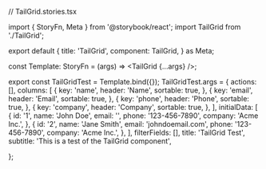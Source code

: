 // TailGrid.stories.tsx

import { StoryFn, Meta } from '@storybook/react';
import  TailGrid  from './TailGrid';

export default {
    title: 'TailGrid',
    component: TailGrid,
} as Meta<typeof TailGrid>;

const Template: StoryFn<typeof TailGrid> = (args) => <TailGrid {...args} />;


export const TailGridTest = Template.bind({});
TailGridTest.args = {
 actions: [],
 columns: [
    {
        key: 'name',
        header: 'Name',
        sortable: true,
    },
    {
        key: 'email',
        header: 'Email',
        sortable: true,
    },
    {
        key: 'phone',
        header: 'Phone',
        sortable: true,
    },
    {
        key: 'company',
        header: 'Company',
        sortable: true,
    },
],
initialData: [
    {
        id: '1',
        name: 'John Doe',
        email: '',
        phone: '123-456-7890',
        company: 'Acme Inc.',
    },
    {
        id: '2',
        name: 'Jane Smith',
        email: 'johndoemail.com',
        phone: '123-456-7890',
        company: 'Acme Inc.',
    },
],
filterFields: [],
title: 'TailGrid Test',
subtitle: 'This is a test of the TailGrid component',

};